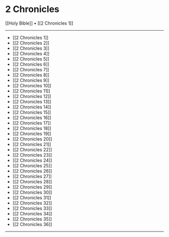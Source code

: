 # 2 Chronicles

[[Holy Bible]] • [[2 Chronicles 1]]

---

- [[2 Chronicles 1]]
- [[2 Chronicles 2]]
- [[2 Chronicles 3]]
- [[2 Chronicles 4]]
- [[2 Chronicles 5]]
- [[2 Chronicles 6]]
- [[2 Chronicles 7]]
- [[2 Chronicles 8]]
- [[2 Chronicles 9]]
- [[2 Chronicles 10]]
- [[2 Chronicles 11]]
- [[2 Chronicles 12]]
- [[2 Chronicles 13]]
- [[2 Chronicles 14]]
- [[2 Chronicles 15]]
- [[2 Chronicles 16]]
- [[2 Chronicles 17]]
- [[2 Chronicles 18]]
- [[2 Chronicles 19]]
- [[2 Chronicles 20]]
- [[2 Chronicles 21]]
- [[2 Chronicles 22]]
- [[2 Chronicles 23]]
- [[2 Chronicles 24]]
- [[2 Chronicles 25]]
- [[2 Chronicles 26]]
- [[2 Chronicles 27]]
- [[2 Chronicles 28]]
- [[2 Chronicles 29]]
- [[2 Chronicles 30]]
- [[2 Chronicles 31]]
- [[2 Chronicles 32]]
- [[2 Chronicles 33]]
- [[2 Chronicles 34]]
- [[2 Chronicles 35]]
- [[2 Chronicles 36]]

---
